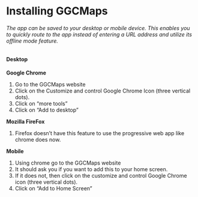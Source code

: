 <h1>Installing GGCMaps</h1>

<h6>The app can be saved to your desktop or mobile device. This enables you to quickly route to the app instead of entering a URL address and utilize its offline mode feature.</h6>

<h4>Desktop</h4>

**Google Chrome**
1.	Go to the GGCMaps website
2.	Click on the Customize and control Google Chrome Icon  (three vertical dots).
3.	Click on “more tools”
4.	Click on “Add to desktop”

**Mozilla FireFox**
1.	Firefox doesn’t have this feature to use the progressive web app like chrome does now.

**Mobile**
1.	Using chrome go to the GGCMaps website
2.	It should ask you if you want to add this to your home screen.
3.	If it does not, then click on the customize and control Google Chrome icon (three vertical dots).
4.	Click on “Add to Home Screen”
